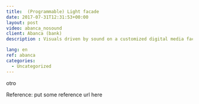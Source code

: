 ```yaml
---
title:  (Programmable) Light facade
date: 2017-07-31T12:31:53+00:00
layout: post
video: abanca_nosound
client: Abanca (bank)
description : Visuals driven by sound on a customized digital media facade.

lang: en
ref: abanca
categories:
  - Uncategorized
---
```


otro

<p class="reference">Reference: put some reference url here</p>
